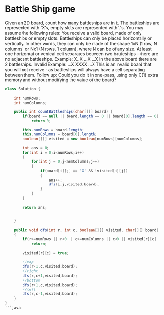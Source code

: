 # Battle Ship game
Given an 2D board, count how many battleships are in it. The battleships are represented with 'X's, empty slots are represented with '.'s. You may assume the following rules:
You receive a valid board, made of only battleships or empty slots.
Battleships can only be placed horizontally or vertically. In other words, they can only be made of the shape 1xN (1 row, N columns) or Nx1 (N rows, 1 column), where N can be of any size.
At least one horizontal or vertical cell separates between two battleships - there are no adjacent battleships.
Example:
X..X
...X
...X
In the above board there are 2 battleships.
Invalid Example:
...X
XXXX
...X
This is an invalid board that you will not receive - as battleships will always have a cell separating between them.
Follow up:
Could you do it in one-pass, using only O(1) extra memory and without modifying the value of the board?

```java
class Solution {
    
    int numRows;
    int numColumns;
    
    public int countBattleships(char[][] board) {
        if(board == null || board.length == 0 || board[0].length == 0)
            return 0;

        this.numRows = board.length;
        this.numColumns = board[0].length;
        boolean[][] visited = new boolean[numRows][numColumns];
        
        int ans = 0;
        for(int i = 0;i<numRows;i++)
        {
            for(int j = 0;j<numColumns;j++)
            {
                if(board[i][j] == 'X' && !visited[i][j])
                {
                    ans++;
                    dfs(i,j,visited,board);
                }
            }
        }
        
        return ans;
        
        
    }
    
    public void dfs(int r, int c, boolean[][] visited, char[][] board)
    {
        if(r>=numRows || r<0 || c>=numColumns || c<0 || visited[r][c] || board[r][c] == '.' )
            return;
        
        visited[r][c] = true;
        
        //top
        dfs(r-1,c,visited,board);
        //right
        dfs(r,c+1,visited,board);
        //bottom
        dfs(r+1,c,visited,board);
        //left
        dfs(r,c-1,visited,board);
    }
}
```java
